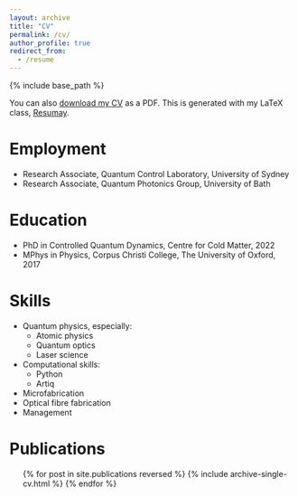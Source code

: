 ```yaml
---
layout: archive
title: "CV"
permalink: /cv/
author_profile: true
redirect_from:
  - /resume
---
```


{% include base_path %}

You can also [download my CV]() as a PDF. This is generated with my LaTeX class, [Resumay](https://github.com/mcgarc/Resumay).

Employment
=====

* Research Associate, Quantum Control Laboratory, University of Sydney
* Research Associate, Quantum Photonics Group, University of Bath

Education
======
* PhD in Controlled Quantum Dynamics, Centre for Cold Matter, 2022 
* MPhys in Physics, Corpus Christi College, The University of Oxford, 2017

  
Skills
======
* Quantum physics, especially:
  * Atomic physics
  * Quantum optics
  * Laser science
* Computational skills:
  * Python
  * Artiq
* Microfabrication
* Optical fibre fabrication
* Management



Publications
======
  <ul>{% for post in site.publications reversed %}
    {% include archive-single-cv.html %}
  {% endfor %}</ul>
  
<!--
Talks
======
  <ul>{% for post in site.talks reversed %}
    {% include archive-single-talk-cv.html  %}
  {% endfor %}</ul>

Teaching
======
  <ul>{% for post in site.teaching reversed %}
    {% include archive-single-cv.html %}
  {% endfor %}</ul>
  
-->
